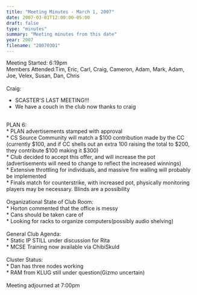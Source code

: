 ```yaml
---
title: "Meeting Minutes - March 1, 2007"
date: 2007-03-01T12:00:00-05:00
draft: false
type: "minutes"
summary: "Meeting minutes from this date"
year: 2007
filename: "20070301"
---
```


Meeting Started: 6:19pm<br />
Members Attended:Tim, Eric, Carl, Craig, Cameron, Adam, Mark, Adam, Joe, Velex, Susan, Dan, Chris<br />
<br />
Craig:<br />
* SCASTER'S LAST MEETING!!!<br />
* We have a couch in the club now thanks to craig<br />
<br />
PLAN 6:<br />
* PLAN advertisements stamped with approval<br />
* CS Source Community will match a $100 contribution made by the CC (currently $100, and if CC shells out an extra 100 raising the total to $200, they contribute $100 making it $300)<br />
* Club decided to accept this offer, and will increase the pot (advertisements will need to change to reflect the increased winnings)<br />
* Extensive throttling for individuals, and massive fire walling will probably  be implemented<br />
* Finals match for counterstrike, with increased pot, physically monitoring players may be necessary.  Blinds are a possibility<br />
<br />
Organizational State of Club Room:<br />
* Horton commented that the office is messy<br />
* Cans should be taken care of<br />
* Looking for racks to organize computers(possibly audio shelving)<br />
<br />
General Club Agenda:<br />
* Static IP STILL under discussion for Rita<br />
* MCSE Training now available via ChibiSkuld<br />
<br />
Cluster Status:<br />
* Dan has three nodes working<br />
* RAM from KLUG still under question(Gizmo uncertain)<br />
<br />
Meeting adjourned at 7:00pm
